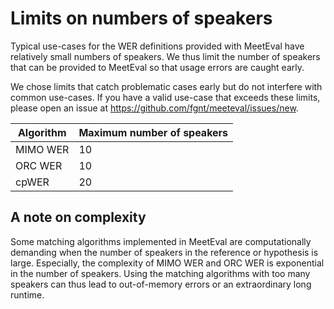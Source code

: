 # Limits on numbers of speakers

Typical use-cases for the WER definitions provided with MeetEval have relatively small numbers of speakers.
We thus limit the number of speakers that can be provided to MeetEval so that usage errors are caught early.

We chose limits that catch problematic cases early but do not interfere with common use-cases.
If you have a valid use-case that exceeds these limits, please open an issue at https://github.com/fgnt/meeteval/issues/new.

| Algorithm | Maximum number of speakers |
|-----------|----------------------------|
| MIMO WER  | 10                         |
| ORC WER   | 10                         |
| cpWER     | 20                         |

## A note on complexity

Some matching algorithms implemented in MeetEval are computationally demanding when the number of speakers in the reference or hypothesis is large.
Especially, the complexity of MIMO WER and ORC WER is exponential in the number of speakers.
Using the matching algorithms with too many speakers can thus lead to out-of-memory errors or an extraordinary long runtime.
